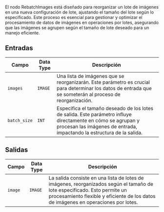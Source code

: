 
El nodo RebatchImages está diseñado para reorganizar un lote de imágenes en una nueva configuración de lote, ajustando el tamaño del lote según lo especificado. Este proceso es esencial para gestionar y optimizar el procesamiento de datos de imágenes en operaciones por lotes, asegurando que las imágenes se agrupen según el tamaño de lote deseado para un manejo eficiente.

## Entradas

| Campo       | Data Type | Descripción                                                                         |
|-------------|-------------|-------------------------------------------------------------------------------------|
| `images`    | `IMAGE`     | Una lista de imágenes que se reorganizarán. Este parámetro es crucial para determinar los datos de entrada que se someterán al proceso de reorganización. |
| `batch_size`| `INT`       | Especifica el tamaño deseado de los lotes de salida. Este parámetro influye directamente en cómo se agrupan y procesan las imágenes de entrada, impactando la estructura de la salida. |

## Salidas

| Campo | Data Type | Descripción                                                                   |
|-------|-------------|-------------------------------------------------------------------------------|
| `image`| `IMAGE`     | La salida consiste en una lista de lotes de imágenes, reorganizados según el tamaño de lote especificado. Esto permite un procesamiento flexible y eficiente de los datos de imágenes en operaciones por lotes. |
